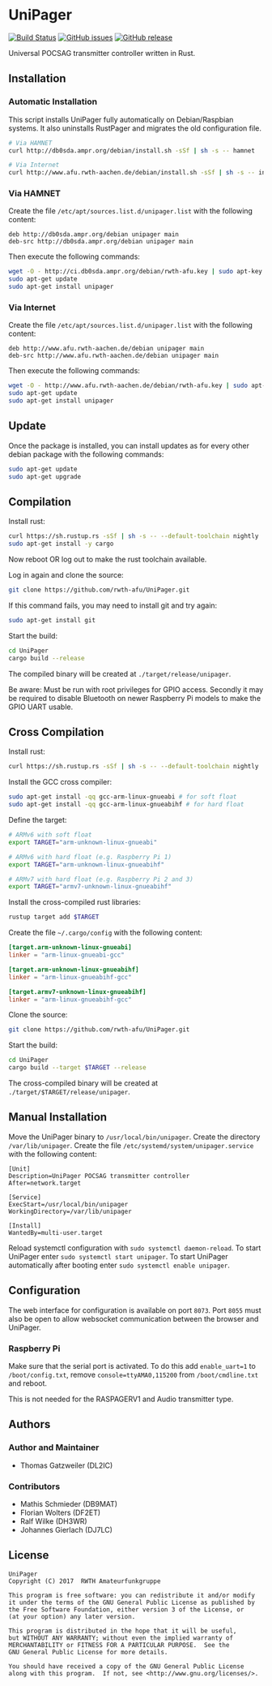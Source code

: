# UniPager

[![Build Status](https://img.shields.io/travis/rwth-afu/UniPager.svg?style=flat)](https://travis-ci.org/rwth-afu/UniPager)
[![GitHub issues](https://img.shields.io/github/issues/rwth-afu/UniPager.svg?style=flat)](https://github.com/rwth-afu/UniPager/issues)
[![GitHub release](https://img.shields.io/github/release/rwth-afu/UniPager.svg?style=flat)](https://github.com/rwth-afu/UniPager/releases)

Universal POCSAG transmitter controller written in Rust.

## Installation

### Automatic Installation

This script installs UniPager fully automatically on Debian/Raspbian systems.
It also uninstalls RustPager and migrates the old configuration file.

```bash
# Via HAMNET
curl http://db0sda.ampr.org/debian/install.sh -sSf | sh -s -- hamnet

# Via Internet
curl http://www.afu.rwth-aachen.de/debian/install.sh -sSf | sh -s -- internet
```

### Via HAMNET

Create the file `/etc/apt/sources.list.d/unipager.list` with the following content:

```
deb http://db0sda.ampr.org/debian unipager main
deb-src http://db0sda.ampr.org/debian unipager main
```

Then execute the following commands:

```bash
wget -O - http://ci.db0sda.ampr.org/debian/rwth-afu.key | sudo apt-key add -
sudo apt-get update
sudo apt-get install unipager
```

### Via Internet

Create the file `/etc/apt/sources.list.d/unipager.list` with the following content:

```
deb http://www.afu.rwth-aachen.de/debian unipager main
deb-src http://www.afu.rwth-aachen.de/debian unipager main
```

Then execute the following commands:

```bash
wget -O - http://www.afu.rwth-aachen.de/debian/rwth-afu.key | sudo apt-key add -
sudo apt-get update
sudo apt-get install unipager
```

## Update
Once the package is installed, you can install updates as for every other debian package with the following commands:
```bash
sudo apt-get update
sudo apt-get upgrade
```

## Compilation
Install rust:

```bash
curl https://sh.rustup.rs -sSf | sh -s -- --default-toolchain nightly
sudo apt-get install -y cargo
```

Now reboot OR log out to make the rust toolchain available.

Log in again and clone the source:

```bash
git clone https://github.com/rwth-afu/UniPager.git
```

If this command fails, you may need to install git and try again:

```bash
sudo apt-get install git
```

Start the build:

```bash
cd UniPager
cargo build --release
```
The compiled binary will be created at `./target/release/unipager`.

Be aware: Must be run with root privileges for GPIO access. Secondly it may be required to disable Bluetooth on newer Raspberry Pi models to make the GPIO UART usable.

## Cross Compilation

Install rust:

```bash
curl https://sh.rustup.rs -sSf | sh -s -- --default-toolchain nightly
```

Install the GCC cross compiler:

```bash
sudo apt-get install -qq gcc-arm-linux-gnueabi # for soft float
sudo apt-get install -qq gcc-arm-linux-gnueabihf # for hard float
```

Define the target:

```bash
# ARMv6 with soft float
export TARGET="arm-unknown-linux-gnueabi"

# ARMv6 with hard float (e.g. Raspberry Pi 1)
export TARGET="arm-unknown-linux-gnueabihf"

# ARMv7 with hard float (e.g. Raspberry Pi 2 and 3)
export TARGET="armv7-unknown-linux-gnueabihf"
```

Install the cross-compiled rust libraries:

```bash
rustup target add $TARGET
```

Create the file `~/.cargo/config` with the following content:

```toml
[target.arm-unknown-linux-gnueabi]
linker = "arm-linux-gnueabi-gcc"

[target.arm-unknown-linux-gnueabihf]
linker = "arm-linux-gnueabihf-gcc"

[target.armv7-unknown-linux-gnueabihf]
linker = "arm-linux-gnueabihf-gcc"
```

Clone the source:

```bash
git clone https://github.com/rwth-afu/UniPager.git
```

Start the build:

```bash
cd UniPager
cargo build --target $TARGET --release
```

The cross-compiled binary will be created at `./target/$TARGET/release/unipager`.

## Manual Installation

Move the UniPager binary to `/usr/local/bin/unipager`. Create the directory
`/var/lib/unipager`. Create the file `/etc/systemd/system/unipager.service` with
the following content:

```
[Unit]
Description=UniPager POCSAG transmitter controller
After=network.target

[Service]
ExecStart=/usr/local/bin/unipager
WorkingDirectory=/var/lib/unipager

[Install]
WantedBy=multi-user.target
```
Reload systemctl configuration with `sudo systemctl daemon-reload`.
To start UniPager enter `sudo systemctl start unipager`. To start UniPager
automatically after booting enter `sudo systemctl enable unipager`.

## Configuration

The web interface for configuration is available on port `8073`. Port `8055`
must also be open to allow websocket communication between the browser and
UniPager.

### Raspberry Pi
Make sure that the serial port is activated. To do this add `enable_uart=1` to
`/boot/config.txt`, remove `console=ttyAMA0,115200` from `/boot/cmdline.txt` and
reboot.

This is not needed for the RASPAGERV1 and Audio transmitter type.

## Authors

### Author and Maintainer

- Thomas Gatzweiler (DL2IC)

### Contributors

- Mathis Schmieder (DB9MAT)
- Florian Wolters (DF2ET)
- Ralf Wilke (DH3WR)
- Johannes Gierlach (DJ7LC)

## License

    UniPager
    Copyright (C) 2017  RWTH Amateurfunkgruppe

    This program is free software: you can redistribute it and/or modify
    it under the terms of the GNU General Public License as published by
    the Free Software Foundation, either version 3 of the License, or
    (at your option) any later version.

    This program is distributed in the hope that it will be useful,
    but WITHOUT ANY WARRANTY; without even the implied warranty of
    MERCHANTABILITY or FITNESS FOR A PARTICULAR PURPOSE.  See the
    GNU General Public License for more details.

    You should have received a copy of the GNU General Public License
    along with this program.  If not, see <http://www.gnu.org/licenses/>.
